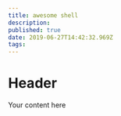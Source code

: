 ```yaml
---
title: awesome shell
description: 
published: true
date: 2019-06-27T14:42:32.969Z
tags: 
---
```


# Header

Your content here
